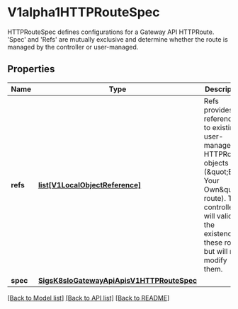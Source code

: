 # V1alpha1HTTPRouteSpec

HTTPRouteSpec defines configurations for a Gateway API HTTPRoute. 'Spec' and 'Refs' are mutually exclusive and determine whether the route is managed by the controller or user-managed.
## Properties
Name | Type | Description | Notes
------------ | ------------- | ------------- | -------------
**refs** | [**list[V1LocalObjectReference]**](https://github.com/kubernetes-client/python/blob/master/kubernetes/docs/V1LocalObjectReference.md) | Refs provides references to existing, user-managed HTTPRoute objects (\&quot;Bring Your Own\&quot; route). The controller will validate the existence of these routes but will not modify them. | [optional] 
**spec** | [**SigsK8sIoGatewayApiApisV1HTTPRouteSpec**](SigsK8sIoGatewayApiApisV1HTTPRouteSpec.md) |  | [optional] 

[[Back to Model list]](../README.md#documentation-for-models) [[Back to API list]](../README.md#documentation-for-api-endpoints) [[Back to README]](../README.md)


